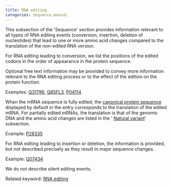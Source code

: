 ```yaml
---
title: RNA editing
categories: Sequence,manual
---
```


This subsection of the 'Sequence' section provides information relevant to all types of RNA editing events (conversion, insertion, deletion of nucleotides) that lead to one or more amino acid changes compared to the translation of the non-edited RNA version.

For RNA editing leading to conversion, we list the positions of the edited codons in the order of appearance in the protein sequence.

Optional free text information may be provided to convey more information relevant to the RNA editing process or to the effect of the edition on the protein function.

Examples: [Q31796](http://www.uniprot.org/uniprot/Q31796#sequences), [Q85FL3](http://www.uniprot.org/uniprot/Q85FL3#sequences), [P04114](http://www.uniprot.org/uniprot/P04114#sequences)

When the mRNA sequence is fully edited, the [canonical protein sequence](http://www.uniprot.org/help/canonical%5Fand%5Fisoforms) displayed by default in the entry corresponds to the translation of the edited mRNA. For partially edited mRNAs, the translation is that of the genomic DNA and the amino acid changes are listed in the ' [Natural variant](http://www.uniprot.org/manual/variant)' subsection.

Example: [P28335](http://www.uniprot.org/uniprot/P28335#sequences)

For RNA editing leading to insertion or deletion, the information is provided, but not described precisely as they result in major sequence changes.

Example: [Q07434](http://www.uniprot.org/uniprot/Q07434#sequences)

We do not describe silent editing events.

Related keyword: [RNA editing](http://www.uniprot.org/keywords/691)